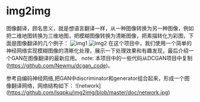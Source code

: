 # img2img
图像翻译，顾名思义，就是想语言翻译一样，从一种图像转换为另一种图像，例如把二维地图转换为三维地图，把模糊图像转换为清晰图像，把素描转化为彩图，下面是图像翻译的几个例子：
![img1](https://github.com/lsqpku/img2img/blob/master/doc/blur2clear.png)
![img2](https://github.com/lsqpku/img2img/blob/master/doc/capes.png)
在这个项目中，我们使用一个简单的神经网络实现模糊图像的清晰化处理，展示一下处理效果和有趣发现，最后介绍一个GAN在图像翻译的最新应用。
note: 本项目中的一些代码从DCGAN项目中复制(https://github.com/Newmu/dcgan_code)。

参考自编码神经网络,把GAN中discriminator和generator组合起来，形成一个图像翻译网络，网络结构如下：
![network] (https://github.com/lsqpku/img2img/blob/master/doc/network.jpg)



